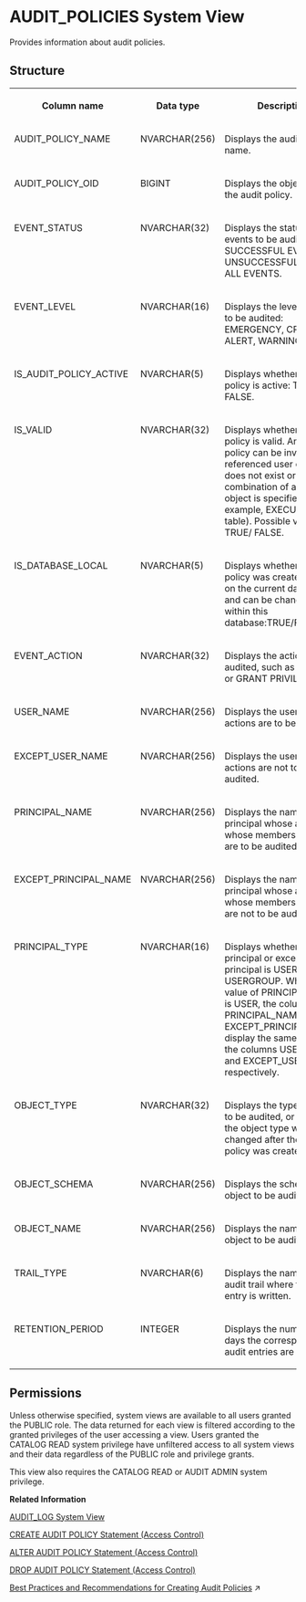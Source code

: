 <!-- loio209e4d3d75191014b419a2dc6e6a202a -->

# AUDIT\_POLICIES System View

Provides information about audit policies.



<a name="loio209e4d3d75191014b419a2dc6e6a202a___a_u_d_i_t__p_o_l_i_c_i_e_s_1struct_AUDIT_POLICIES"/>

## Structure


<table>
<tr>
<th valign="top">

Column name

</th>
<th valign="top">

Data type

</th>
<th valign="top">

Description

</th>
</tr>
<tr>
<td valign="top">

AUDIT\_POLICY\_NAME

</td>
<td valign="top">

NVARCHAR\(256\)

</td>
<td valign="top">

Displays the audit policy name.

</td>
</tr>
<tr>
<td valign="top">

AUDIT\_POLICY\_OID

</td>
<td valign="top">

BIGINT

</td>
<td valign="top">

Displays the object ID of the audit policy.

</td>
</tr>
<tr>
<td valign="top">

EVENT\_STATUS

</td>
<td valign="top">

NVARCHAR\(32\)

</td>
<td valign="top">

Displays the status of events to be audited: SUCCESSFUL EVENTS, UNSUCCESSFUL EVENTS, ALL EVENTS.

</td>
</tr>
<tr>
<td valign="top">

EVENT\_LEVEL

</td>
<td valign="top">

NVARCHAR\(16\)

</td>
<td valign="top">

Displays the level of events to be audited: EMERGENCY, CRITICAL, ALERT, WARNING, INFO.

</td>
</tr>
<tr>
<td valign="top">

IS\_AUDIT\_POLICY\_ACTIVE

</td>
<td valign="top">

NVARCHAR\(5\)

</td>
<td valign="top">

Displays whether the audit policy is active: TRUE/ FALSE.

</td>
</tr>
<tr>
<td valign="top">

IS\_VALID

</td>
<td valign="top">

NVARCHAR\(32\)

</td>
<td valign="top">

Displays whether an audit policy is valid. An audit policy can be invalid if the referenced user or object does not exist or an invalid combination of action and object is specified \(for example, EXECUTE on a table\). Possible values are TRUE/ FALSE.

</td>
</tr>
<tr>
<td valign="top">

IS\_DATABASE\_LOCAL

</td>
<td valign="top">

NVARCHAR\(5\)

</td>
<td valign="top">

Displays whether the policy was created locally on the current database and can be changed from within this database:TRUE/FALSE.

</td>
</tr>
<tr>
<td valign="top">

EVENT\_ACTION

</td>
<td valign="top">

NVARCHAR\(32\)

</td>
<td valign="top">

Displays the action to be audited, such as SELECT or GRANT PRIVILEGE.

</td>
</tr>
<tr>
<td valign="top">

USER\_NAME

</td>
<td valign="top">

NVARCHAR\(256\)

</td>
<td valign="top">

Displays the user whose actions are to be audited.

</td>
</tr>
<tr>
<td valign="top">

EXCEPT\_USER\_NAME

</td>
<td valign="top">

NVARCHAR\(256\)

</td>
<td valign="top">

Displays the user whose actions are not to be audited.

</td>
</tr>
<tr>
<td valign="top">

PRINCIPAL\_NAME

</td>
<td valign="top">

NVARCHAR\(256\)

</td>
<td valign="top">

Displays the name of the principal whose actions or whose members’ actions are to be audited.

</td>
</tr>
<tr>
<td valign="top">

EXCEPT\_PRINCIPAL\_NAME

</td>
<td valign="top">

NVARCHAR\(256\)

</td>
<td valign="top">

Displays the name of the principal whose actions or whose members’ actions are not to be audited.

</td>
</tr>
<tr>
<td valign="top">

PRINCIPAL\_TYPE

</td>
<td valign="top">

NVARCHAR\(16\)

</td>
<td valign="top">

Displays whether the principal or except principal is USER or USERGROUP. When if the value of PRINCIPAL\_TYPE is USER, the columns PRINCIPAL\_NAME and EXCEPT\_PRINCIPAL\_NAME display the same values as the columns USER\_NAME and EXCEPT\_USER\_NAME, respectively.

</td>
</tr>
<tr>
<td valign="top">

OBJECT\_TYPE

</td>
<td valign="top">

NVARCHAR\(32\)

</td>
<td valign="top">

Displays the type of object to be audited, or INVALID if the object type was changed after the audit policy was created.

</td>
</tr>
<tr>
<td valign="top">

OBJECT\_SCHEMA

</td>
<td valign="top">

NVARCHAR\(256\)

</td>
<td valign="top">

Displays the schema of object to be audited.

</td>
</tr>
<tr>
<td valign="top">

OBJECT\_NAME

</td>
<td valign="top">

NVARCHAR\(256\)

</td>
<td valign="top">

Displays the name of object to be audited.

</td>
</tr>
<tr>
<td valign="top">

TRAIL\_TYPE

</td>
<td valign="top">

NVARCHAR\(6\)

</td>
<td valign="top">

Displays the name of the audit trail where the audit entry is written.

</td>
</tr>
<tr>
<td valign="top">

RETENTION\_PERIOD

</td>
<td valign="top">

INTEGER

</td>
<td valign="top">

Displays the number of days the corresponding audit entries are retained.

</td>
</tr>
</table>



<a name="loio209e4d3d75191014b419a2dc6e6a202a__section_jxz_5fc_qhb"/>

## Permissions

Unless otherwise specified, system views are available to all users granted the PUBLIC role. The data returned for each view is filtered according to the granted privileges of the user accessing a view. Users granted the CATALOG READ system privilege have unfiltered access to all system views and their data regardless of the PUBLIC role and privilege grants.

This view also requires the CATALOG READ or AUDIT ADMIN system privilege.

**Related Information**  


[AUDIT\_LOG System View](audit-log-system-view-d1fe124.md "Provides information about audit records, with the exception of XSA-auditing.")

[CREATE AUDIT POLICY Statement \(Access Control\)](../../010-SQL-Reference/012-SQL-Statements/create-audit-policy-statement-access-control-20d3d56.md "Creates an audit policy.")

[ALTER AUDIT POLICY Statement \(Access Control\)](../../010-SQL-Reference/012-SQL-Statements/alter-audit-policy-statement-access-control-20cfb7b.md "Enables or disables an audit policy, changes audit trail target types for an audit policy, and configures the retention period of the policy.")

[DROP AUDIT POLICY Statement \(Access Control\)](../../010-SQL-Reference/012-SQL-Statements/drop-audit-policy-statement-access-control-20d6324.md "Drops an audit policy.")

[Best Practices and Recommendations for Creating Audit Policies](https://help.sap.com/viewer/a1317de16a1e41a6b0ff81849d80713c/2024_3_QRC/en-US/35eb4e567d53456088755b8131b7ed1d.html "Best practices and recommendations to help you create audit policies") :arrow_upper_right:

